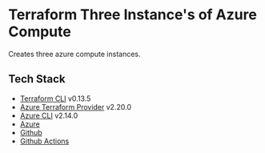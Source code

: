 # Terraform Three Instance's of Azure Compute

Creates three azure compute instances.

## Tech Stack

* [Terraform CLI](https://www.terraform.io) v0.13.5
* [Azure Terraform Provider](https://www.terraform.io/docs/providers/azurerm/index.html#features) v2.20.0
* [Azure CLI](https://azure.microsoft.com) v2.14.0
* [Azure](https://azure.microsoft.com)
* [Github](https://www.github.com)
* [Github Actions](https://github.com/features/actions)